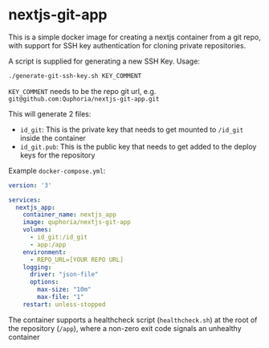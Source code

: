 # nextjs-git-app

This is a simple docker image for creating a nextjs container from a git repo, with support for SSH key authentication for cloning private repositories.  

A script is supplied for generating a new SSH Key.
Usage:  
```sh
./generate-git-ssh-key.sh KEY_COMMENT
```

`KEY_COMMENT` needs to be the repo git url, e.g. `git@github.com:Quphoria/nextjs-git-app.git`  

This will generate 2 files:
- `id_git`: This is the private key that needs to get mounted to `/id_git` inside the container
- `id_git.pub`: This is the public key that needs to get added to the deploy keys for the repository

Example `docker-compose.yml`:  
```yml
version: '3'

services:
  nextjs_app:
    container_name: nextjs_app
    image: quphoria/nextjs-git-app
    volumes:
      - id_git:/id_git
      - app:/app
    environment:
      - REPO_URL=[YOUR REPO URL]
    logging:
      driver: "json-file"
      options:
        max-size: "10m"
        max-file: "1"
    restart: unless-stopped
```

The container supports a healthcheck script (`healthcheck.sh`) at the root of the repository (`/app`), where a non-zero exit code signals an unhealthy container  

